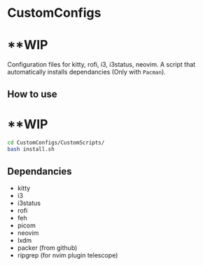 # CustomConfigs

# **WIP

<p>Configuration files for kitty, rofi, i3, i3status, neovim.
A script that automatically installs dependancies (Only with <code>Pacman</code>).</p>

## How to use

# **WIP

```bash
cd CustomConfigs/CustomScripts/
bash install.sh
```

## Dependancies
<ul>
  <li>kitty</li>
  <li>i3</li>
  <li>i3status</li>
  <li>rofi</li>
  <li>feh</li>
  <li>picom</li>
  <li>neovim</li>
  <li>lxdm</li>
  <li>packer (from github)</li>
  <li>ripgrep (for nvim plugin telescope)</li>
</ul>

